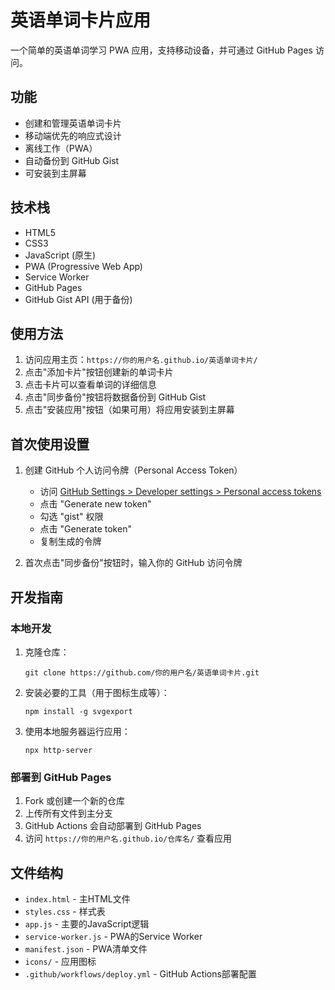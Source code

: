 # 英语单词卡片应用

一个简单的英语单词学习 PWA 应用，支持移动设备，并可通过 GitHub Pages 访问。

## 功能

- 创建和管理英语单词卡片
- 移动端优先的响应式设计
- 离线工作（PWA）
- 自动备份到 GitHub Gist
- 可安装到主屏幕

## 技术栈

- HTML5
- CSS3
- JavaScript (原生)
- PWA (Progressive Web App)
- Service Worker
- GitHub Pages
- GitHub Gist API (用于备份)

## 使用方法

1. 访问应用主页：`https://你的用户名.github.io/英语单词卡片/`
2. 点击"添加卡片"按钮创建新的单词卡片
3. 点击卡片可以查看单词的详细信息
4. 点击"同步备份"按钮将数据备份到 GitHub Gist
5. 点击"安装应用"按钮（如果可用）将应用安装到主屏幕

## 首次使用设置

1. 创建 GitHub 个人访问令牌（Personal Access Token）
   - 访问 [GitHub Settings > Developer settings > Personal access tokens](https://github.com/settings/tokens)
   - 点击 "Generate new token"
   - 勾选 "gist" 权限
   - 点击 "Generate token"
   - 复制生成的令牌
   
2. 首次点击"同步备份"按钮时，输入你的 GitHub 访问令牌

## 开发指南

### 本地开发

1. 克隆仓库：
   ```
   git clone https://github.com/你的用户名/英语单词卡片.git
   ```

2. 安装必要的工具（用于图标生成等）：
   ```
   npm install -g svgexport
   ```

3. 使用本地服务器运行应用：
   ```
   npx http-server
   ```

### 部署到 GitHub Pages

1. Fork 或创建一个新的仓库
2. 上传所有文件到主分支
3. GitHub Actions 会自动部署到 GitHub Pages
4. 访问 `https://你的用户名.github.io/仓库名/` 查看应用

## 文件结构

- `index.html` - 主HTML文件
- `styles.css` - 样式表
- `app.js` - 主要的JavaScript逻辑
- `service-worker.js` - PWA的Service Worker
- `manifest.json` - PWA清单文件
- `icons/` - 应用图标
- `.github/workflows/deploy.yml` - GitHub Actions部署配置